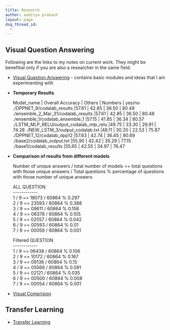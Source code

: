 ```yaml
---
title: Research
author: aaditya prakash
layout: page
dsq_thread_id:
  - 
---
```



## Visual Question Answering

Following are the links to my notes on current work. They might be benefitial only if you are also a researcher in the same field.

 * [Visual Question Answering]( {{site.baseurl}}/notes/research/vqa/ ) - contains basic modules and ideas that I am experimenting with


 * __Temporary Results__

    Model_name | Overall Accuracy | Others | Numbers | yes/no
    ./DPPNET_9/codalab_results                   |57.61 | 42.85 | 36.50 | 80.48
    ./ensemble_2_Mar_31/codalab_results          |57.61 | 42.85 | 36.50 | 80.48
    ./ensemble_1/codalab_ensemble_1              |57.15 | 41.85 | 36.34 | 80.57
    ./LSTM_MLP_RELU/output_codalab_mlp_relu      |49.75 | 33.30 | 29.91 | 74.28
    ./NEW_LSTM_3/output_codalab.txt              |48.11 | 30.20 | 22.53 | 75.87
    ./DPPNET_12/codalab_dpp12                    |57.63 | 42.74 | 36.45 | 80.69
    ./base2/codalab_output.txt                   |55.90 | 42.42 | 35.29 | 77.15
    ./base1/codalab_results                      |55.65 | 42.55 | 34.97 | 76.47


 * __Comparison of results from different models__
    
    Number of unique answers / total number of models  == total questions with those unique answers / Total questions  % percentage of questions with those number of unique answers

    ALL QUESTION <br />
    ------------ <br />
    1 / 9  ==  18073 / 60864  %  0.297 <br />
    2 / 9  ==  23593 / 60864  %  0.388 <br />
    3 / 9  ==  09611 / 60864  %  0.158 <br />
    4 / 9  ==  06378 / 60864  %  0.105 <br />
    5 / 9  ==  02557 / 60864  %  0.042 <br />
    6 / 9  ==  00593 / 60864  %  0.01 <br />
    7 / 9  ==  00059 / 60864  %  0.001 <br />



    Filtered QUESTION <br />
    ------------ <br />
    1 / 9  ==  06438 / 60864  %  0.106 <br />
    2 / 9  ==  10172 / 60864  %  0.167 <br />
    3 / 9  ==  09136 / 60864  %  0.15 <br />
    4 / 9  ==  05566 / 60864  %  0.091 <br />
    5 / 9  ==  02121 / 60864  %  0.035 <br />
    6 / 9  ==  00500 / 60864  %  0.008 <br />
    7 / 9  ==  00054 / 60864  %  0.001 <br />


  * [Visual Comprision](http://gpgpu.cs-i.brandeis.edu/shankar/submissions_vqa/project_comparison/comparison_mar31.html)

## Transfer Learning 

 * [Transfer Learning]({{site.baseurl}}/notes/research/transfer/ )







